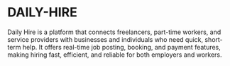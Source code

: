 # DAILY-HIRE
Daily Hire  is a platform that connects freelancers, part-time workers, and service providers with businesses and individuals who need quick, short-term help. It offers real-time job posting, booking, and payment features, making hiring fast, efficient, and reliable for both employers and workers.
